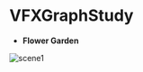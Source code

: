 # VFXGraphStudy
- **Flower Garden**  
  
![scene1](https://user-images.githubusercontent.com/55338725/134392912-edefe533-252f-45cd-aeb8-bdbbd60c1cee.png)
